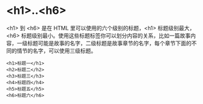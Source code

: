 # &lt;h1&gt;..&lt;h6&gt;

&lt;h1&gt; 到 &lt;h6&gt; 是在 HTML 里可以使用的六个级别的标题，&lt;h1&gt; 标题级别最大，&lt;h6&gt; 标题级别最小。使用这些标题标签你可以划分内容的关系，比如一篇故事内容，一级标题可能是故事的名字，二级标题是故事章节的名字，每个章节下面的不同的情节的名字，可以使用三级标题。

```
<h1>标题一</h1>
<h2>标题二</h2>
<h3>标题三</h3>
<h4>标题四</h4>
<h5>标题五</h5>
<h6>标题六</h6>
```



